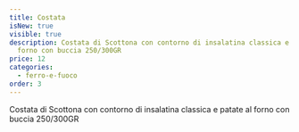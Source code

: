 ```yaml
---
title: Costata
isNew: true
visible: true
description: Costata di Scottona con contorno di insalatina classica e patate al
  forno con buccia 250/300GR
price: 12
categories:
  - ferro-e-fuoco
order: 3
---
```

Costata di Scottona con contorno di insalatina classica e patate al forno con buccia 250/300GR